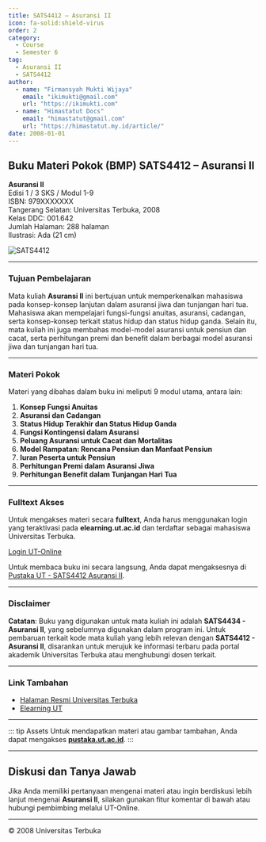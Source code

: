 ```yaml
--- 
title: SATS4412 – Asuransi II
icon: fa-solid:shield-virus
order: 2
category:
  - Course
  - Semester 6
tag:
  - Asuransi II
  - SATS4412
author:
  - name: "Firmansyah Mukti Wijaya"
    email: "ikimukti@gmail.com"
    url: "https://ikimukti.com"
  - name: "Himastatut Docs"
    email: "himastatut@gmail.com"
    url: "https://himastatut.my.id/article/"
date: 2008-01-01
--- 
```


## Buku Materi Pokok (BMP) SATS4412 – Asuransi II

**Asuransi II**  
Edisi 1 / 3 SKS / Modul 1-9  
ISBN: 979XXXXXXX  
Tangerang Selatan: Universitas Terbuka, 2008  
Kelas DDC: 001.642  
Jumlah Halaman: 288 halaman  
Ilustrasi: Ada (21 cm)

![SATS4412](https://pustaka.ut.ac.id/lib/wp-content/uploads/2017/04/STAT4434.jpg)

--- 

### Tujuan Pembelajaran

Mata kuliah **Asuransi II** ini bertujuan untuk memperkenalkan mahasiswa pada konsep-konsep lanjutan dalam asuransi jiwa dan tunjangan hari tua. Mahasiswa akan mempelajari fungsi-fungsi anuitas, asuransi, cadangan, serta konsep-konsep terkait status hidup dan status hidup ganda. Selain itu, mata kuliah ini juga membahas model-model asuransi untuk pensiun dan cacat, serta perhitungan premi dan benefit dalam berbagai model asuransi jiwa dan tunjangan hari tua.

--- 

### Materi Pokok

Materi yang dibahas dalam buku ini meliputi 9 modul utama, antara lain:

1. **Konsep Fungsi Anuitas**
2. **Asuransi dan Cadangan**
3. **Status Hidup Terakhir dan Status Hidup Ganda**
4. **Fungsi Kontingensi dalam Asuransi**
5. **Peluang Asuransi untuk Cacat dan Mortalitas**
6. **Model Rampatan: Rencana Pensiun dan Manfaat Pensiun**
7. **Iuran Peserta untuk Pensiun**
8. **Perhitungan Premi dalam Asuransi Jiwa**
9. **Perhitungan Benefit dalam Tunjangan Hari Tua**

--- 

### Fulltext Akses

Untuk mengakses materi secara **fulltext**, Anda harus menggunakan login yang teraktivasi pada **elearning.ut.ac.id** dan terdaftar sebagai mahasiswa Universitas Terbuka.

[Login UT-Online](http://elearning.ut.ac.id)

Untuk membaca buku ini secara langsung, Anda dapat mengaksesnya di [Pustaka UT - SATS4412 Asuransi II](https://pustaka.ut.ac.id/lib/stat4434-asuransi-ii/).

--- 

### Disclaimer

**Catatan**: Buku yang digunakan untuk mata kuliah ini adalah **SATS4434 - Asuransi II**, yang sebelumnya digunakan dalam program ini. Untuk pembaruan terkait kode mata kuliah yang lebih relevan dengan **SATS4412 - Asuransi II**, disarankan untuk merujuk ke informasi terbaru pada portal akademik Universitas Terbuka atau menghubungi dosen terkait.

--- 

### Link Tambahan

- [Halaman Resmi Universitas Terbuka](https://www.ut.ac.id)
- [Elearning UT](http://elearning.ut.ac.id)

--- 

::: tip Assets
Untuk mendapatkan materi atau gambar tambahan, Anda dapat mengakses **[pustaka.ut.ac.id](https://pustaka.ut.ac.id)**.
:::

--- 

## Diskusi dan Tanya Jawab

Jika Anda memiliki pertanyaan mengenai materi atau ingin berdiskusi lebih lanjut mengenai **Asuransi II**, silakan gunakan fitur komentar di bawah atau hubungi pembimbing melalui UT-Online.

--- 

<footer>
  <p>© 2008 Universitas Terbuka</p>
</footer>


<GitContributors />
<GitChangelog />